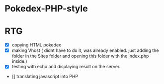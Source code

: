 # Pokedex-PHP-style

# RTG 

* [x] copying HTML pokedex
* [x] making Vhost ( didnt have to do it, was already enabled. just adding the folder in the Sites folder and opening this folder with the index.php inside.)
* [x] testing with echo and displaying result on the server.
* [] translating javascript into PHP